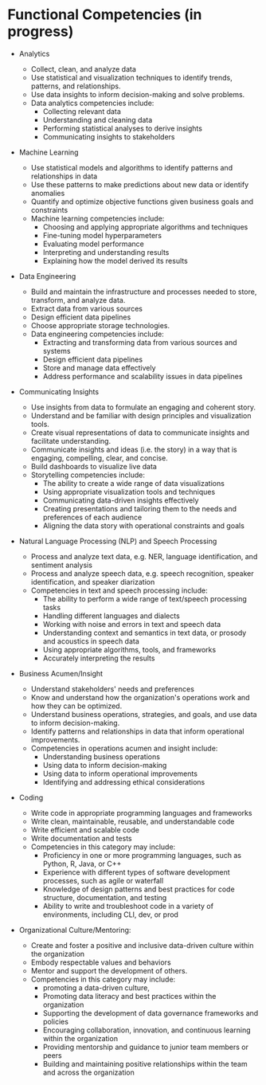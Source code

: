 # Functional Competencies (in progress)

* Analytics
    * Collect, clean, and analyze data
    * Use statistical and visualization techniques to identify trends, patterns, and relationships.
    * Use data insights to inform decision-making and solve problems.
    * Data analytics competencies include:
        * Collecting relevant data
        * Understanding and cleaning data
        * Performing statistical analyses to derive insights
        * Communicating insights to stakeholders

* Machine Learning
    * Use statistical models and algorithms to identify patterns and relationships in data
    * Use these patterns to make predictions about new data or identify anomalies
    * Quantify and optimize objective functions given business goals and constraints
    * Machine learning competencies include:
        * Choosing and applying appropriate algorithms and techniques
        * Fine-tuning model hyperparameters
        * Evaluating model performance
        * Interpreting and understanding results
        * Explaining how the model derived its results

* Data Engineering
    * Build and maintain the infrastructure and processes needed to store, transform, and analyze data.
    * Extract data from various sources
    * Design efficient data pipelines
    * Choose appropriate storage technologies.
    * Data engineering competencies include:
        * Extracting and transforming data from various sources and systems
        * Design efficient data pipelines
        * Store and manage data effectively
        * Address performance and scalability issues in data pipelines

* Communicating Insights
    * Use insights from data to formulate an engaging and coherent story.
    * Understand and be familiar with design principles and visualization tools.
    * Create visual representations of data to communicate insights and facilitate understanding.
    * Communicate insights and ideas (i.e. the story) in a way that is engaging, compelling, clear, and concise.
    * Build dashboards to visualize live data
    * Storytelling competencies include:
        * The ability to create a wide range of data visualizations
        * Using appropriate visualization tools and techniques
        * Communicating data-driven insights effectively
        * Creating presentations and tailoring them to the needs and preferences of each audience
        * Aligning the data story with operational constraints and goals

* Natural Language Processing (NLP) and Speech Processing
    * Process and analyze text data, e.g. NER, language identification, and sentiment analysis
    * Process and analyze speech data, e.g. speech recognition, speaker identification, and speaker diarization
    * Competencies in text and speech processing include:
        * The ability to perform a wide range of text/speech processing tasks
        * Handling different languages and dialects
        * Working with noise and errors in text and speech data
        * Understanding context and semantics in text data, or prosody and acoustics in speech data
        * Using appropriate algorithms, tools, and frameworks
        * Accurately interpreting the results

* Business Acumen/Insight
    * Understand stakeholders' needs and preferences
    * Know and understand how the organization's operations work and how they can be optimized.
    * Understand business operations, strategies, and goals, and use data to inform decision-making.
    * Identify patterns and relationships in data that inform operational improvements.
    * Competencies in operations acumen and insight include:
        * Understanding business operations
        * Using data to inform decision-making
        * Using data to inform operational improvements
        * Identifying and addressing ethical considerations

* Coding
    * Write code in appropriate programming languages and frameworks
    * Write clean, maintainable, reusable, and understandable code
    * Write efficient and scalable code
    * Write documentation and tests
    * Competencies in this category may include:
        * Proficiency in one or more programming languages, such as Python, R, Java, or C++
        * Experience with different types of software development processes, such as agile or waterfall
        * Knowledge of design patterns and best practices for code structure, documentation, and testing
        * Ability to write and troubleshoot code in a variety of environments, including CLI, dev, or prod

* Organizational Culture/Mentoring:
    * Create and foster a positive and inclusive data-driven culture within the organization
    * Embody respectable values and behaviors
    * Mentor and support the development of others.
    * Competencies in this category may include:
        * promoting a data-driven culture,
        * Promoting data literacy and best practices within the organization
        * Supporting the development of data governance frameworks and policies
        * Encouraging collaboration, innovation, and continuous learning within the organization
        * Providing mentorship and guidance to junior team members or peers
        * Building and maintaining positive relationships within the team and across the organization
